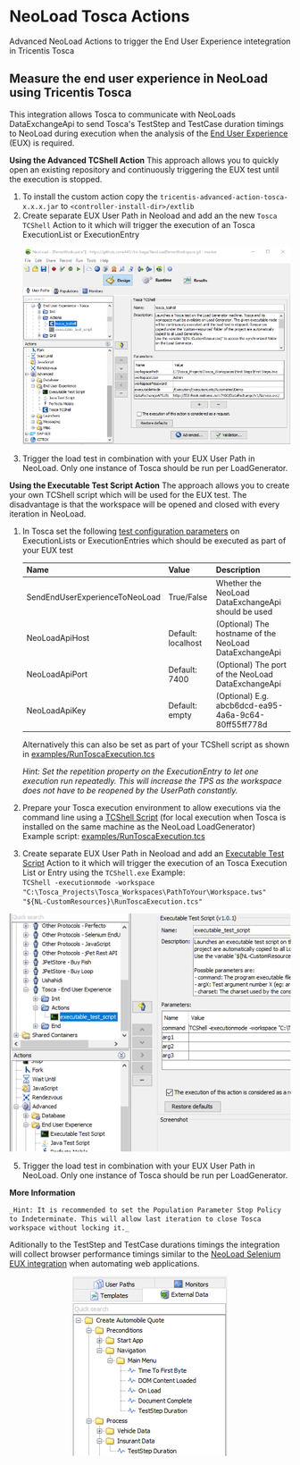 # NeoLoad Tosca Actions
Advanced NeoLoad Actions to trigger the End User Experience intetegration in Tricentis Tosca

## Measure the end user experience in NeoLoad using Tricentis Tosca 

This integration allows Tosca to communicate with NeoLoads DataExchangeApi to send Tosca's TestStep and TestCase duration timings to NeoLoad during execution when the analysis of the [End User Experience](https://www.neotys.com/blog/why-end-user-experience-is-important-2/) (EUX) is required.

**Using the Advanced TCShell Action**
This approach allows you to quickly open an existing repository and continuously triggering the EUX test until the execution is stopped.
1. To install the custom action copy the `tricentis-advanced-action-tosca-x.x.x.jar` to `<controller-install-dir>/extlib`
2. Create separate EUX User Path in Neoload and add an the new `Tosca TCShell` Action to it which will trigger the execution of an Tosca ExecutionList or  ExecutionEntry <p align="center"><img src="/screenshots/Advanced-TCShell-Action.png" alt="Advanced TCShell Action" /></p>
4. Trigger the load test in combination with your EUX User Path in NeoLoad. Only one instance of Tosca should be run per LoadGenerator.

**Using the Executable Test Script Action**
The approach allows you to create your own TCShell script which will be used for the EUX test. The disadvantage is that the workspace will be opened and closed with every iteration in NeoLoad.

1. In Tosca set the following [test configuration parameters](https://support.tricentis.com/community/manuals_detail.do?lang=en&url=tosca_commander/tcp_creation.htm) on ExecutionLists or ExecutionEntries which should be executed as part of your EUX test

	Name | Value | Description
	------------ | ------------- | -------------
	SendEndUserExperienceToNeoLoad | True/False | Whether the NeoLoad DataExchangeApi should be used
	NeoLoadApiHost |  Default: localhost | (Optional) The hostname of the NeoLoad DataExchangeApi
	NeoLoadApiPort |  Default: 7400 | (Optional) The port of the NeoLoad DataExchangeApi
	NeoLoadApiKey |  Default: empty | (Optional) E.g. abcb6dcd-ea95-4a6a-9c64-80ff55ff778d

	Alternatively this can also be set as part of your TCShell script as shown in [examples/RunToscaExecution.tcs](./examples/RunToscaExecution.tcs)
	
	_Hint: Set the repetition property on the ExecutionEntry to let one execution run repeatedly. This will increase the TPS as the workspace does not have to be reopened by the UserPath constantly._	

2. Prepare your Tosca execution environment to allow executions via the command line using a [TCShell Script](https://support.tricentis.com/community/manuals_detail.do?lang=en&url=tosca_commander/script_mode.htm) (for local execution when Tosca is installed on the same machine as the NeoLoad LoadGenerator)\
    Example script: [examples/RunToscaExecution.tcs](https://github.com/Neotys-Labs/Tricentis-Tosca/raw/master/examples/RunToscaExecution.tcs)

4. Create separate EUX User Path in Neoload and add an [Executable Test Script](https://www.neotys.com/documents/doc/neoload/latest/en/html/#8677.htm) Action to it which will trigger the execution of an Tosca Execution List or Entry using the `TCShell.exe` Example: \
	`TCShell -executionmode -workspace "C:\Tosca_Projects\Tosca_Workspaces\PathToYour\Workspace.tws" "${NL-CustomResources}\RunToscaExecution.tcs"`
  <p align="center"><img src="https://github.com/Neotys-Labs/Tricentis-Tosca/raw/master/screenshots/Tosca-EUX-NeoLoad.png" alt="Tosca EUX User Path" /></p>

5. Trigger the load test in combination with your EUX User Path in NeoLoad. Only one instance of Tosca should be run per LoadGenerator.

**More Information**
	
	_Hint: It is recommended to set the Population Parameter Stop Policy to Indeterminate. This will allow last iteration to close Tosca workspace without locking it._

Aditionally to the TestStep and TestCase durations timings the integration will collect browser performance timings similar to the [NeoLoad Selenium EUX integration](https://www.neotys.com/documents/doc/neoload/latest/en/html/#23676.htm) when automating web applications.

<p align="center"><img src="https://github.com/Neotys-Labs/Tricentis-Tosca/raw/master/screenshots/Tosca-EUX-NeoLoad-Metrics.png" alt="Tosca EUX Performance Metrics" /></p>